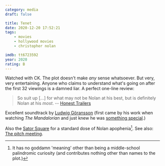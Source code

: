 ```yaml
---
category: media
draft: false

title: Tenet
date: 2020-12-20 17:52:21
tags:
    - movies
    - hollywood movies
    - christopher nolan

imdb: tt6723592
year: 2020
rating: B
---
```


Watched with CK. The plot doesn't make _any_ sense whatsoever. But very, very entertaining. Anyone who claims to understand what's going on after the first 32 viewings is a damned liar. A perfect one-line review:

> So suit up [...] for what may not be Nolan at his best, but is definitely Nolan at his _most_.
> -- [Honest Trailers](https://www.youtube.com/watch?v=XkO-Wp8HrB0)

Excellent soundtrack by [Ludwig Göransson](https://en.wikipedia.org/wiki/Ludwig_G%C3%B6ransson) (first came by his work when watching _The Mandalorian_ and just knew he was [something special](https://www.youtube.com/watch?v=62x19Bepc5s).)

Also the [Sator Square](https://en.wikipedia.org/wiki/Sator_Square) for a standard dose of Nolan apophenia[^apophenia]. See also: [The pitch meeting](https://www.youtube.com/watch?v=t23ZEKqGHzs).

[^apophenia]: It has no goddamn 'meaning' other than being a middle-school palindromic curiosity (and contributes nothing other than names to the plot.)
